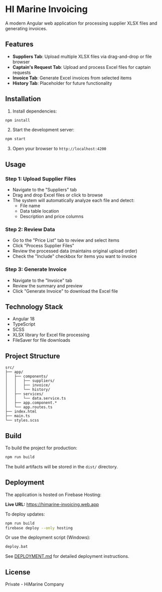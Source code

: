 # HI Marine Invoicing

A modern Angular web application for processing supplier XLSX files and generating invoices.

## Features

- **Suppliers Tab**: Upload multiple XLSX files via drag-and-drop or file browser
- **Captain's Request Tab**: Upload and process Excel files for captain requests
- **Invoice Tab**: Generate Excel invoices from selected items
- **History Tab**: Placeholder for future functionality

## Installation

1. Install dependencies:
```bash
npm install
```

2. Start the development server:
```bash
npm start
```

3. Open your browser to `http://localhost:4200`

## Usage

### Step 1: Upload Supplier Files
- Navigate to the "Suppliers" tab
- Drag and drop Excel files or click to browse
- The system will automatically analyze each file and detect:
  - File name
  - Data table location
  - Description and price columns

### Step 2: Review Data
- Go to the "Price List" tab to review and select items
- Click "Process Supplier Files"
- Review the processed data (maintains original upload order)
- Check the "Include" checkbox for items you want to invoice

### Step 3: Generate Invoice
- Navigate to the "Invoice" tab
- Review the summary and preview
- Click "Generate Invoice" to download the Excel file

## Technology Stack

- Angular 18
- TypeScript
- SCSS
- XLSX library for Excel file processing
- FileSaver for file downloads

## Project Structure

```
src/
├── app/
│   ├── components/
│   │   ├── suppliers/
│   │   ├── invoice/
│   │   └── history/
│   ├── services/
│   │   └── data.service.ts
│   ├── app.component.*
│   └── app.routes.ts
├── index.html
├── main.ts
└── styles.scss
```

## Build

To build the project for production:

```bash
npm run build
```

The build artifacts will be stored in the `dist/` directory.

## Deployment

The application is hosted on Firebase Hosting:

**Live URL:** https://himarine-invoicing.web.app

To deploy updates:

```bash
npm run build
firebase deploy --only hosting
```

Or use the deployment script (Windows):
```bash
deploy.bat
```

See [DEPLOYMENT.md](DEPLOYMENT.md) for detailed deployment instructions.

## License

Private - HiMarine Company

